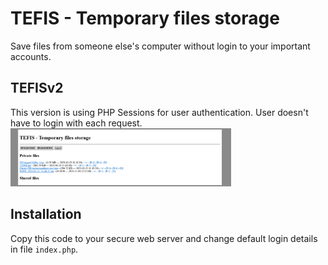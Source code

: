# TEFIS - Temporary files storage
Save files from someone else's computer without login to your important accounts.

## TEFISv2
This version is using PHP Sessions for user authentication. User doesn't have to login with each request.
<br>
<img src="tefis.png" alt="TEFIS" width="70%" height="70%" style="display: inline-block;">

## Installation
Copy this code to your secure web server and change default login details in file `index.php`.
